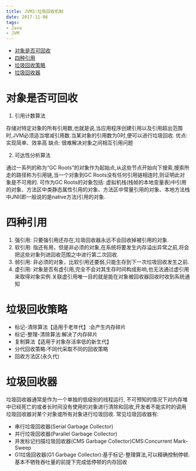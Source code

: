 ```yaml
---
title: JVM3:垃圾回收机制
date: 2017-11-06
tags:
- Java
- JVM
---
```

<!-- TOC -->

- [对象是否可回收](#对象是否可回收)
- [四种引用](#四种引用)
- [垃圾回收策略](#垃圾回收策略)
- [垃圾回收器](#垃圾回收器)

<!-- /TOC -->

# 对象是否可回收

1. 引用计数算法

存储对特定对象的所有引用数,也就是说,当应用程序创建引用以及引用超出范围时,JVM必须适当增减引用数.当某对象的引用数为0时,便可以进行垃圾回收.
优点: 实现简单、效率高
缺点: 很难解决对象之间相互引用问题

2. 可达性分析算法

通过一系列的称为“GC Roots”的对象作为起始点,从这些节点开始向下搜索,搜索所走的路径称为引用链,当一个对象到GC Roots没有任何引用链相连时,则证明此对象是不可用的.
可作为GC Roots的对象包括: 虚拟机栈(栈帧的本地变量表)中引用的对象、方法区中类静态属性引用的对象、方法区中常量引用的对象、本地方法栈中JNI(即一般说的是native方法)引用的对象.

# 四种引用

1. 强引用: 只要强引用还存在,垃圾回收器永远不会回收掉被引用的对象.
2. 软引用: 指还有用，但是非必须的对象,在系统将要发生内存溢出异常之前,将会把这些对象列进回收范围之中进行第二次回收.
3. 弱引用: 非必须的对象，比软引用还要弱,只能生存到下一次垃圾回收发生之前.
4. 虚引用: 对象是否有虚引用,完全不会对其生存时间构成影响,也无法通过虚引用来取得对象实例.关联虚引用唯一目的就是能在对象被回收器回收时收到系统通知

# 垃圾回收策略

* 标记-清除算法【适用于老年代】:会产生内存碎片
* 标记-整理-清除算法:解决了内存碎片
* 复制算法【适用于对象存活率低的新生代】
* 分代回收策略:不同代采取不同的回收策略
* 回收方法区(永久代)

# 垃圾回收器

垃圾回收器通常是作为一个单独的低级别的线程运行,
不可预知的情况下对内存堆中已经死亡的或者长时间没有使用的对象进行清除和回收,开发者不能实时的调用垃圾回收器对某个对象或所有对象进行垃圾回收.
常见垃圾回收器有:

* 串行垃圾回收器(Serial Garbage Collector)
* 并行垃圾回收器(Parallel Garbage Collector)
* 并发标记扫描垃圾回收器(CMS Garbage Collector)CMS:Concurrent Mark-Sweep
* G1垃圾回收器(G1 Garbage Collector):基于标记-整理算法,可以精确控制停顿.基本不牺牲吞吐量的前提下完成低停顿的内存回收
